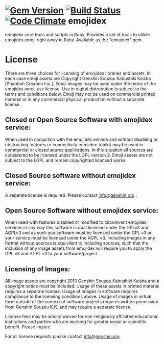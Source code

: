 [![Gem Version](https://badge.fury.io/rb/emojidex.png)](http://badge.fury.io/rb/emojidex)
[![Build Status](https://travis-ci.org/emojidex/emojidex.png)](https://travis-ci.org/Genshin/emojidex)
[![Code Climate](https://codeclimate.com/github/emojidex/emojidex.png)](https://codeclimate.com/github/emojidex/emojidex)
emojidex
========
emojidex core tools and scripts in Ruby. Provides a set of tools to utilize emojidex emoji right away in Ruby. Available as the "emojidex" gem.

License
=======
There are three choices for licensing of emojidex libraries and assets. In each case emoji assets are Copyright Genshin Souzou Kabushiki Kaisha [Phantom Creation Inc.]. Emoji images may be used under the terms of the emojidex emoji use license. Use in digital distrobution is subject to the terms and conditions below. Emoji may not be used on commercial printed material or in any commercial physical production without a separate license.

Closed or Open Source Software with emojidex service:
-----------------------------------------------------
When used in conjuction with the emojidex service and without disabling or obstructing features or connectivity emojidex-toolkit may be used in commercial or closed source applications. In this situation all sources are considered to be licensed under the LGPL version 3. Emoji assets are not subject to the LGPL and remain copyrighted licensed works.

Closed Source software without emojidex service:
------------------------------------------------
A separate license is required. Please contact info@genshin.org .

Open Source Software without emojidex service:
-------------------------------------------
When used with features disabled or modified to circumvent emojidex services in any way this software is dual licensed under the GPLv3 and AGPLv3 and as such you software must be licensed under the GPL v3 or your service must be licensed under the AGPL v3. Including images in any format without sources is equivilent to including sources; such that the inclusion of any image assets from emojidex will require you to apply the GPL v3 and AGPL v3 to your software/project.

Licensing of Images:
--------------------
All image assets are copyright 2013 Genshin Souzou Kabushiki Kaisha and a copyright notice must be included. Usage of these assets in printed material requires a separate license. Usage of images in software requires compliance to the licensing conditions above. Usage of images in virtual form outside of the context of software projects requires written permission from Genshin Souzou K.K. and may require a separate license.

License fees may be wholly waived for non-religiously affiliated educational institutions and parties who are working for greater social or scientific benefit. Please inquire.

For all license requests please contact info@genshin.org

